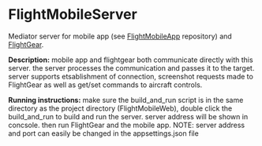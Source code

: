 # FlightMobileServer
Mediator server for mobile app (see [FlightMobileApp](https://github.com/dorgamliel/FlightMobileApp) repository) and [FlightGear](https://www.flightgear.org/download/).

**Description:** mobile app and flightgear both communicate directly with this server. the server processes the communication and passes it to the target. server supports etsablishment of connection, screenshot requests made to FlightGear as well as get/set commands to aircraft controls.

**Running instructions:** make sure the build_and_run script is in the same directory as the project directory (FlightMobileWeb), double click the build_and_run to build and run the server. server address will be shown in concsole. then run FlightGear and the mobile app.
NOTE: server address and port can easily be changed in the appsettings.json file
